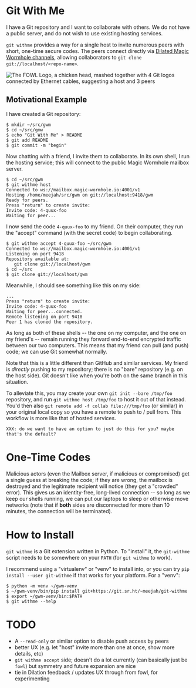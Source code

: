 # Git With Me

I have a Git repository and I want to collaborate with others.
We do not have a public server, and do not wish to use existing hosting services.

``git withme`` provides a way for a single host to invite numerous peers with short, one-time secure codes.
The peers connect directly via [Dilated Magic Wormhole channels](https://meejah.ca/blog/fow-wormhole-forward), allowing collaborators to ``git clone git://localhost/<repo-name>``.

![The FOWL Logo, a chicken head, mashed together with 4 Git logos connected by Ethernet cables, suggesting a host and 3 peers](git-withme.svg)


## Motivational Example

I have created a Git repository:

    $ mkdir ~/src/gwm
    $ cd ~/src/gmw
    $ echo "Git With Me" > README
    $ git add README
    $ git commit -m "begin"

Now chatting with a friend, I invite them to collaborate.
In its own shell, I run the hosting service; this will connect to the public Magic Wormhole mailbox server.

    $ cd ~/src/gwm
    $ git withme host
    Connected to ws://mailbox.magic-wormhole.io:4001/v1
    Hosting /home/meejah/src/gwm on git://localhost:9418/gwm
    Ready for peers.
    Press "return" to create invite:
    Invite code: 4-quux-foo
    Waiting for peer...

I now send the code ``4-quux-foo`` to my friend.
On their computer, they run the "accept" command (with the secret code) to begin collaborating.

    $ git withme accept 4-quux-foo ~/src/gwm
    Connected to ws://mailbox.magic-wormhole.io:4001/v1
    Listening on port 9418
    Repository available at:
       git clone git://localhost/gwm
    $ cd ~/src
    $ git clone git://localhost/gwm

Meanwhile, I should see something like this on my side:

    ...
    Press "return" to create invite:
    Invite code: 4-quux-foo
    Waiting for peer...connected.
    Remote listening on port 9418
    Peer 1 has cloned the repository.

As long as both of these shells -- the one on my computer, and the one on my friend's -- remain running they forward end-to-end encrypted traffic between our two computers.
This means that my friend can pull (and push) code; we can use Git somewhat normally.

Note that this is a little different than GitHub and similar services.
My friend is _directly_ pushing to my repository; there is no "bare" repository (e.g. on the host side).
Git doesn't like when you're both on the same branch in this situation.

To alleviate this, you may create your own ``git init --bare /tmp/foo`` repository, and run ``git withme host /tmp/foo`` to host it out of that instead.
You'd then also ``git remote add -f collab file:///tmp/foo`` (or similar) in your original local copy so you have a remote to push to / pull from.
This workflow is more like that of hosted services.

    XXX: do we want to have an option to just do this for you? maybe that's the default?


# One-Time Codes

Malicious actors (even the Mailbox server, if malicious or compromised) get a single guess at breaking the code; if they are wrong, the mailbox is destroyed and the legitimate recipient will notice (they get a "crowded" error).
This gives us an identity-free, long-lived connection -- so long as we keep our shells running, we can put our laptops to sleep or otherwise move networks (note that if **both** sides are disconnected for more than 10 minutes, the connection will be terminated).


# How to Install

``git withme`` is a Git extension written in Python.
To "install" it, the ``git-withme`` script needs to be somewhere on your ``PATH`` (for ``git withme`` to work).

I recommend using a "virtualenv" or "venv" to install into, or you can try ``pip install --user git-withme`` if that works for your platform.
For a "venv":

    $ python -m venv ~/gwm-venv
    $ ~/gwm-venv/bin/pip install git+https://git.sr.ht/~meejah/git-withme
    $ export ~/gwm-venv/bin:$PATH
    $ git withme --help


# TODO

- A ``--read-only`` or similar option to disable push access by peers
- better UX (e.g. let "host" invite more than one at once, show more details, etc)
- ``git withme accept`` side; doesn't do a lot currently (can basically just be ``fowl``) but symmetry and future expansion are nice
- tie in Dilation feedback / updates UX through from fowl, for experimenting
